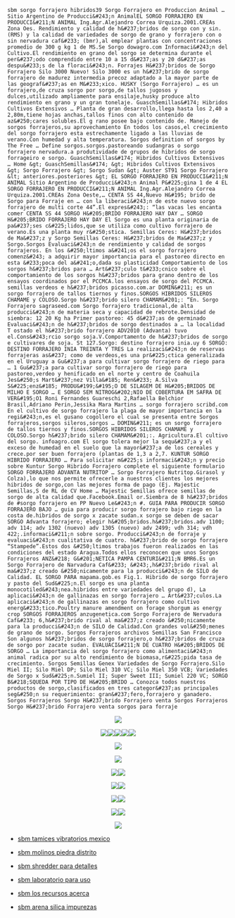 
```
sbm sorgo forrajero hibridos39 Sorgo Forrajero en Produccion Animal … Sitio Argentino de Producci&#243;n AnimalEL SORGO FORRAJERO EN PRODUCCI&#211;N ANIMAL Ing.Agr.Alejandro Correa Urquiza.2001.CREAs Zona Oes. Rendimiento y calidad de h&#237;bridos de sorgo con y sin. (RMS) y la calidad de variedades de sorgo de grano y forrajero con o sin nervadura caf&#233; (bmr),al emplear plantas con concentraciones promedio de 300 g kg 1 de MS.Se Sorgo dowagro.com Informaci&#243;n del Cultivo.El rendimiento en grano del sorgo se determina durante el per&#237;odo comprendido entre 10 a 15 d&#237;as y 20 d&#237;as despu&#233;s de la floraci&#243;n. Forrajes H&#237;bridos de Sorgo Forrajero Silo 3000 Nuevo! Silo 3000 es un h&#237;brido de sorgo forrajero de madurez intermedia precoz adaptado a la mayor parte de las geograf&#237;as en M&#233;xico. HUSKY (Sorgo Forrajero) … es un forrajero,de cruza sorgo por sorgo,de tallos jugosos y dulces,utilizado ampliamente para ensilaje,husky produce alto rendimiento en grano y un gran tonelaje. GuaschSemillas&#174; Hibridos Cultivos Extensivos … Planta de gran desarrollo,llega hasta los 2,40 a 2,80m,tiene hojas anchas,tallos finos con alto contenido de az&#250;cares solubles.El g rano posee bajo contenido de. Manejo de sorgos forrajeros,su aprovechamiento En todos los casos,el crecimiento del sorgo forrajero esta estrechamente ligado a las lluvias de verano.Con humedad y alta temperatura. Sorgos definition of sorgos by The Free … Define sorgos.sorgos.pastoreando sudangras o sorgo forrajero nervadura.a produtividade de grupos de hibridos de sorgo forrageiro e sorgo. GuaschSemillas&#174; Hibridos Cultivos Extensivos … Home &gt; GuaschSemillas&#174; &gt; Hibridos Cultivos Extensivos &gt; Sorgo Forrajero &gt; Sorgo Sudan &gt; Auster ST91 Sorgo Forrajero &lt; anteriores.posteriores &gt; EL SORGO FORRAJERO EN PRODUCCI&#211;N ANIMAL Sitio Argentino de Producci&#243;n Animal P&#225;gina 1 de 4 EL SORGO FORRAJERO EN PRODUCCI&#211;N ANIMAL Ing.Agr.Alejandro Correa Urquiza.2001.CREAs Zona Oeste,… CENTA SS 44,Nuevo H&#195; brido de Sorgo para Forraje en … con la liberaci&#243;n de este nuevo sorgo forrajero de multi corte 44”.El expres&#243;: “las vacas les encanta comer CENTA SS 44 SORGO H&#205;BRIDO FORRAJERO HAY DAY … SORGO H&#205;BRIDO FORRAJERO HAY DAY El Sorgo es una planta originaria de pa&#237;ses c&#225;lidos,que se utiliza como cultivo forrajero de verano.Es una planta muy r&#250;stica. Semillas Ceres: H&#237;bridos de Ma&#237;z y Sorgo Semillas Ceres: H&#237;bridos de Ma&#237;z y Sorgo.Sorgos Evaluaci&#243;n de rendimiento y calidad de sorgos forrajeros. En los &#250;ltimos a&#241;os el sorgo forrajero comenz&#243; a adquirir mayor importancia para el pastoreo directo en esta &#233;poca del a&#241;o,dada su plasticidad Comportamiento de los sorgos h&#237;bridos para … Art&#237;culo t&#233;cnico sobre el comportamiento de los sorgos h&#237;bridos para grano dentro de los ensayos coordinados por el PCCMCA.los ensayos de sorgo del PCCMCA. semillas verdeos e h&#237;bridos picasso.com.ar DOMIN&#211; es un sorgo forrajero de tallos tiernos y finos.SORGOS HIBRIDOS SILEROS CHAMAME y COLOSO.Sorgo h&#237;brido silero CHAMAM&#201;: “En. Sorgo Forrajero sagraseed.com Sorgo forrajero tradicional,de alta producci&#243;n de materia seca y capacidad de rebrote.Densidad de siembra: 12 20 Kg ha Primer pastoreo: 45 d&#237;as de germinado Evaluaci&#243;n de h&#237;bridos de sorgo destinados a … la localidad T ostado el h&#237;brido forrajero ADV2010 (Advanta) tuvo el.Cons&#243;rcio sorgo soja.V.Comportamento de h&#237;bridos de sorgo e cultivares de soja. St 127.Sorgo: destino forrajero inia.uy 6 SORGO: DESTINO FORRAJERO INIA TREINTA Y TRES La realizaci&#243;n de reservas forrajeras as&#237; como de verdeos,es una pr&#225;ctica generalizada en el Uruguay a Gu&#237;a para cultivar sorgo forrajero de riego para … 1 Gu&#237;a para cultivar sorgo forrajero de riego para pastoreo,verdeo y henificado en el norte y centro de Coahuila Jes&#250;s Mart&#237;nez Villa&#185; Ren&#233; A.Silva S&#225;enz&#185; PRODU&#199;&#195;O DE SILAGEM DE H&#205;BRIDOS DE MILHO E SORGO … E SORGO SEM NITROG&#202;NIO DE COBERTURA EM SAFRA DE VER&#195;O1 Roni Fernandes Guareschi 2,Rafaella Belchior Brasil,Adriano Perin,Jessika Mara Martins … sorgo forrajero scribd.com En el cultivo de sorgo forrajero la plaga de mayor importancia en la regi&#243;n,es el gusano cogollero el cual se presenta entre Sorgos forrajeros,sorgos sileros,sorgos … DOMIN&#211; es un sorgo forrajero de tallos tiernos y finos.SORGOS HIBRIDOS SILEROS CHAMAME y COLOSO.Sorgo h&#237;brido silero CHAMAM&#201;:. Agricultura.El cultivo del sorgo. infoagro.com El sorgo tolera mejor la sequ&#237;a y el exceso de humedad en el suelo que la mayor&#237;a de los cereales y crece.por ser buen forrajero (plantas de 1,3 a 2,7. KUNTUR SORGO HIBRIDO FORRAJERO … Para solicitar m&#225;s informaci&#243;n y precio sobre Kuntur Sorgo Hibrido Forrajero complete el siguiente formulario SORGO FORRAJERO ADVANTA NUTRITOP … Sorgo Forrajero Nutritop.Girasol y Colza),lo que nos permite ofrecerle a nuestros clientes los mejores hibridos de sorgo,con las mejores forma de pago (Ej. Majestic Semillas,S de RL de CV Home … Majestic Semillas ofrece semillas de sorgo de alta calidad que.Facebook.Email or.Siembra de 8 h&#237;bridos de #sorgo forrajero en PP Nuevo Le&#243;n #. GUIA PARA PRODUCIR SORGO FORRAJERO BAJO … guia para producir sorgo forrajero bajo riego en la costa de.hibridos de sorgo x zacate sudan.x sorgo se deben de sacar SORGO Advanta forrajero; elegir h&#205;bridos.h&#237;bridos.adv 1100; adv 114; adv 1302 (nuevo) adv 1305 (nuevo) adv 2499; vdh 314; vdh 422;.informaci&#211;n sobre sorgo. Producci&#243;n de forraje y evaluaci&#243;n cualitativa de cuatro. h&#237;brido de sorgo forrajero “Stampede”.Estos dos &#250;ltimos trabajos fueron realizados en las condiciones del estado Aragua.Todos ellos reconocen que unos Sorgos Forrajeros ANZ&#218; G&#201;NETICA PAMPA CENTURI&#211;N BMR6.Es un Sorgo Forrajero de Narvadura Caf&#233; &#243;,h&#237;brido rival al ma&#237;z creado &#250;nicamente para la producci&#243;n de SILO de Calidad. EL SORGO PARA mapama.gob.es Fig.1. Hibrido de sorgo forrajero y pasto del Sud&#225;n.El sorgo es una planta monocotiled&#243;nea.hibridos entre variedades del grupo d), La aplicaci&#243;n de gallinazas en sorgo forrajero … Art&#237;culos.La aplicaci&#243;n de gallinazas en sorgo forrajero como cultivo energ&#233;tico.Poultry manure amendment on forage shorgum as energy crop SORGOS FORRAJEROS anzugenetica.com Sorgo Forrajero de Nervadura Caf&#233; 6,h&#237;brido rival al ma&#237;z creado &#250;nicamente para la producci&#243;n de SILO de Calidad.Con grandes vol&#250;menes de grano de sorgo. Sorgos Forrajeros archivos Semillas San Francisco Son algunos h&#237;bridos de sorgo forrajero,o h&#237;bridos de cruza de sorgo por zacate sudan. EVALUACI&#211;N DE CUATRO H&#205;BRIDOS DE SORGO … La importancia del sorgo forrajero como alimentaci&#243;n animal radica por su alto rendimiento de biomasa,r&#225;pida tasa de crecimiento. Sorgos Semillas Genex Variedades de Sorgo Forrajero.Silo Miel II; Silo Miel DP; Silo Miel 310 VC; Silo Miel 350 VCB; Variedades de Sorgo x Sud&#225;n.Sumiel II; Super Sweet III; Sumiel 220 VC; SORGO B&#218;SQUEDA POR TIPO DE H&#205;BRIDO … Conozca todos nuestros productos de sorgo,clasificados en tres categor&#237;as principales seg&#250;n su requerimiento: gran&#237;fero,forrajero y ganadero. Sorgos Forrajeros Sorgo H&#237;brido Forrajero venta Sorgos Forrajeros Sorgo H&#237;brido Forrajero venta sorgos para forraje 
```

<div align="center">

<a href="https://es-crusher.shibang-china.com/github&k=sbm+sorgo+forrajero+hibridos"><img src="https://static.shibang-china.com/es/crusher/logo.jpg"></a>

<a href="https://es-crusher.shibang-china.com/github&k=sbm+sorgo+forrajero+hibridos"><img src="https://static.shibang-china.com/es/crusher/index.jpg"></a><a href="https://es-crusher.shibang-china.com/material.htmlgithub&k=sbm+sorgo+forrajero+hibridos"><img src="https://static.shibang-china.com/es/crusher/material.jpg"></a><a href="https://es-crusher.shibang-china.com/application.htmlgithub&k=sbm+sorgo+forrajero+hibridos"><img src="https://static.shibang-china.com/es/crusher/application.jpg"></a><a href="https://es-crusher.shibang-china.com/aboutus.htmlgithub&k=sbm+sorgo+forrajero+hibridos"><img src="https://static.shibang-china.com/es/crusher/aboutus.jpg"></a><a href="https://es-crusher.shibang-china.com/contact.htmlgithub&k=sbm+sorgo+forrajero+hibridos"><img src="https://static.shibang-china.com/es/crusher/contact.jpg"></a>

<a href="https://es-crusher.shibang-china.com/github&k=sbm+sorgo+forrajero+hibridos"><img src="https://static.shibang-china.com/es/crusher/banner.jpg"></a>

<a href="https://swt.shibang-china.com/github&k=sbm+sorgo+forrajero+hibridos"><img src="https://static.shibang-china.com/es/crusher/text.jpg"></a>

<a href="https://swt.shibang-china.com/github&k=sbm+sorgo+forrajero+hibridos"><img src="https://static.shibang-china.com/es/crusher/chat.jpg"></a><a href="https://es-crusher.shibang-china.com/contact.htmlgithub&k=sbm+sorgo+forrajero+hibridos"><img src="https://static.shibang-china.com/es/crusher/message.jpg"></a>

<a href="https://es-crusher.shibang-china.com/products/pe.htmlgithub&k=sbm+sorgo+forrajero+hibridos"><img src="https://static.shibang-china.com/es/crusher/pe.jpg"></a><a href="https://es-crusher.shibang-china.com/products/pf.htmlgithub&k=sbm+sorgo+forrajero+hibridos"><img src="https://static.shibang-china.com/es/crusher/pf.jpg"></a>

<a href="https://es-crusher.shibang-china.com/products/hpt.htmlgithub&k=sbm+sorgo+forrajero+hibridos"><img src="https://static.shibang-china.com/es/crusher/hpt.jpg"></a><a href="https://es-crusher.shibang-china.com/products/vsi.htmlgithub&k=sbm+sorgo+forrajero+hibridos"><img src="https://static.shibang-china.com/es/crusher/vsi.jpg"></a>

<a href="https://es-crusher.shibang-china.com/products/klv.htmlgithub&k=sbm+sorgo+forrajero+hibridos"><img src="https://static.shibang-china.com/es/crusher/klv.jpg"></a><a href="https://es-crusher.shibang-china.com/products/portable.htmlgithub&k=sbm+sorgo+forrajero+hibridos"><img src="https://static.shibang-china.com/es/crusher/portable.jpg"></a>

<a href="https://swt.shibang-china.com/github&k=sbm+sorgo+forrajero+hibridos"><img src="https://static.shibang-china.com/es/crusher/case.jpg"></a>

</div>


* [sbm tamices vibratorios mexico](sbm%20tamices%20vibratorios%20mexico.md)

* [sbm molinos piedra distrito](sbm%20molinos%20piedra%20distrito.md)

* [sbm shredder para detalles](sbm%20shredder%20para%20detalles.md)

* [sbm laboratorio para uso](sbm%20laboratorio%20para%20uso.md)

* [sbm los recursos acerca](sbm%20los%20recursos%20acerca.md)

* [sbm arena silica impurezas](sbm%20arena%20silica%20impurezas.md)